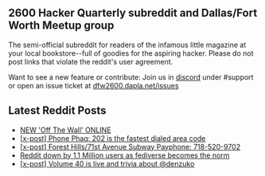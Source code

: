 ## 2600 Hacker Quarterly subreddit and Dallas/Fort Worth Meetup group
The semi-official subreddit for readers of the infamous little magazine at your local bookstore--full of goodies for the aspiring hacker. Please do not post links that violate the reddit's user agreement.

Want to see a new feature or contribute: 
Join us in [discord](https://dfw2600.dapla.net/chat) under #support or open an issue ticket at [dfw2600.dapla.net/issues](https://dfw2600.dapla.net/issues)

## Latest Reddit Posts
<!-- BLOG-POST-LIST:START -->
- [NEW 'Off The Wall' ONLINE](https://2600.com/wall/11-07-2023)
- [[x-post] Phone Phaq: 202 is the fastest dialed area code](https://www.reddit.com/r/2600/comments/14vazi2/xpost_phone_phaq_202_is_the_fastest_dialed_area/)
- [[x-post] Forest Hills/71st Avenue Subway Payphone: 718-520-9702](https://www.reddit.com/r/2600/comments/14hc2hm/xpost_forest_hills71st_avenue_subway_payphone/)
- [Reddit down by 1.1 Million users as fediverse becomes the norm](https://www.reddit.com/r/2600/comments/14h3glv/reddit_down_by_11_million_users_as_fediverse/)
- [[x-post] Volume 40 is live and trivia about @denzuko](https://www.reddit.com/r/2600/comments/14dy5a1/xpost_volume_40_is_live_and_trivia_about_denzuko/)
<!-- BLOG-POST-LIST:END -->
